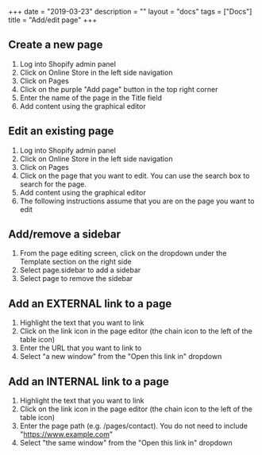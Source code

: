 +++
date = "2019-03-23"
description = ""
layout = "docs"
tags = ["Docs"]
title = "Add/edit page"
+++

## Create a new page
1. Log into Shopify admin panel
1. Click on Online Store in the left side navigation
1. Click on Pages
1. Click on the purple "Add page" button in the top right corner
1. Enter the name of the page in the Title field
1. Add content using the graphical editor

## Edit an existing page
1. Log into Shopify admin panel
1. Click on Online Store in the left side navigation
1. Click on Pages
1. Click on the page that you want to edit. You can use the search box to search for the page.
1. Add content using the graphical editor
1. The following instructions assume that you are on the page you want to edit

## Add/remove a sidebar
1. From the page editing screen, click on the dropdown under the Template section on the right side
1. Select page.sidebar to add a sidebar
1. Select page to remove the sidebar

## Add an EXTERNAL link to a page
1. Highlight the text that you want to link
1. Click on the link icon in the page editor (the chain icon to the left of the table icon)
1. Enter the URL that you want to link to
1. Select "a new window" from the "Open this link in" dropdown

## Add an INTERNAL link to a page
1. Highlight the text that you want to link
1. Click on the link icon in the page editor (the chain icon to the left of the table icon)
1. Enter the page path (e.g. /pages/contact). You do not need to include "https://www.example.com"
1. Select "the same window" from the "Open this link in" dropdown
